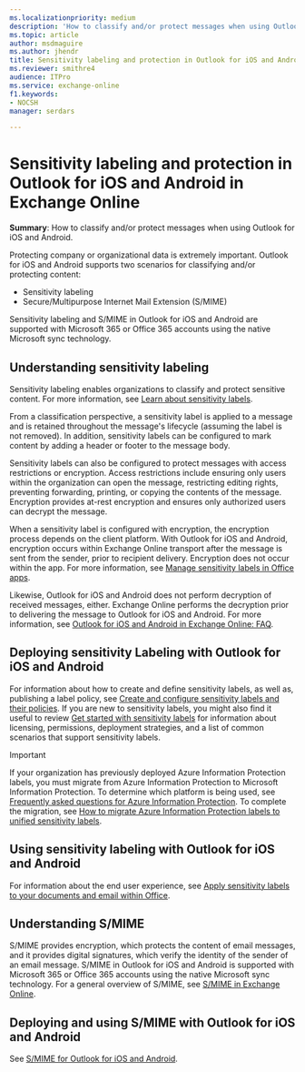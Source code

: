 ```yaml
---
ms.localizationpriority: medium
description: 'How to classify and/or protect messages when using Outlook for iOS and Android.'
ms.topic: article
author: msdmaguire
ms.author: jhendr
title: Sensitivity labeling and protection in Outlook for iOS and Android in Exchange Online
ms.reviewer: smithre4
audience: ITPro
ms.service: exchange-online
f1.keywords:
- NOCSH
manager: serdars

---
```


# Sensitivity labeling and protection in Outlook for iOS and Android in Exchange Online

**Summary**: How to classify and/or protect messages when using Outlook for iOS and Android.

Protecting company or organizational data is extremely important. Outlook for iOS and Android supports two scenarios for classifying and/or protecting content:

- Sensitivity labeling
- Secure/Multipurpose Internet Mail Extension (S/MIME)

Sensitivity labeling and S/MIME in Outlook for iOS and Android are supported with Microsoft 365 or Office 365 accounts using the native Microsoft sync technology.

## Understanding sensitivity labeling

Sensitivity labeling enables organizations to classify and protect sensitive content. For more information, see [Learn about sensitivity labels](/microsoft-365/compliance/sensitivity-labels).

From a classification perspective, a sensitivity label is applied to a message and is retained throughout the message's lifecycle (assuming the label is not removed). In addition, sensitivity labels can be configured to mark content by adding a header or footer to the message body.

Sensitivity labels can also be configured to protect messages with access restrictions or encryption. Access restrictions include ensuring only users within the organization can open the message, restricting editing rights, preventing forwarding, printing, or copying the contents of the message. Encryption provides at-rest encryption and ensures only authorized users can decrypt the message.

When a sensitivity label is configured with encryption, the encryption process depends on the client platform. With Outlook for iOS and Android, encryption occurs within Exchange Online transport after the message is sent from the sender, prior to recipient delivery. Encryption does not occur within the app. For more information, see [Manage sensitivity labels in Office apps](/microsoft-365/compliance/sensitivity-labels-office-apps).

Likewise, Outlook for iOS and Android does not perform decryption of received messages, either. Exchange Online performs the decryption prior to delivering the message to Outlook for iOS and Android. For more information, see [Outlook for iOS and Android in Exchange Online: FAQ](outlook-for-ios-and-android-faq.md).

## Deploying sensitivity Labeling with Outlook for iOS and Android

For information about how to create and define sensitivity labels, as well as, publishing a label policy, see [Create and configure sensitivity labels and their policies](/microsoft-365/compliance/create-sensitivity-labels). If you are new to sensitivity labels, you might also find it useful to review [Get started with sensitivity labels](/microsoft-365/compliance/get-started-with-sensitivity-labels) for information about licensing, permissions, deployment strategies, and a list of common scenarios that support sensitivity labels.

> [!IMPORTANT]
> If your organization has previously deployed Azure Information Protection labels, you must migrate from Azure Information Protection to Microsoft Information Protection. To determine which platform is being used, see [Frequently asked questions for Azure Information Protection](/azure/information-protection/faqs#how-can-i-determine-if-my-tenant-is-on-the-unified-labeling-platform). To complete the migration, see [How to migrate Azure Information Protection labels to unified sensitivity labels](/azure/information-protection/configure-policy-migrate-labels).

## Using sensitivity labeling with Outlook for iOS and Android

For information about the end user experience, see [Apply sensitivity labels to your documents and email within Office](https://support.microsoft.com/office/2f96e7cd-d5a4-403b-8bd7-4cc636bae0f9).

## Understanding S/MIME

S/MIME provides encryption, which protects the content of email messages, and it provides digital signatures, which verify the identity of the sender of an email message. S/MIME in Outlook for iOS and Android is supported with Microsoft 365 or Office 365 accounts using the native Microsoft sync technology. For a general overview of S/MIME, see [S/MIME in Exchange Online](../../security-and-compliance/smime-exo/smime-exo.md).

## Deploying and using S/MIME with Outlook for iOS and Android

See [S/MIME for Outlook for iOS and Android](smime-outlook-for-ios-and-android.md).
